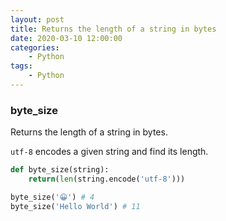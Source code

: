 ```yaml
---
layout: post
title: Returns the length of a string in bytes
date: 2020-03-10 12:00:00
categories:
    - Python
tags:
    - Python
---
```


### byte_size

Returns the length of a string in bytes.

`utf-8` encodes a given string and find its length.

```python
def byte_size(string):
    return(len(string.encode('utf-8')))
```

```python
byte_size('😀') # 4
byte_size('Hello World') # 11
```